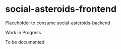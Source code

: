 # social-asteroids-frontend
Placeholder to consume social-asteroids-backend 

Work in Progress

To be documented
